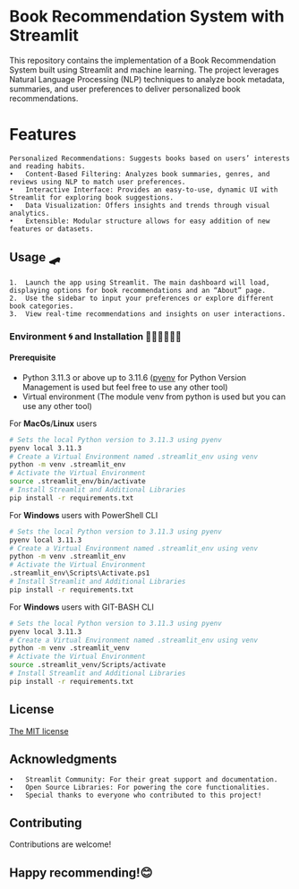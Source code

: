 # Book Recommendation System with Streamlit
This repository contains the implementation of a Book Recommendation System built using Streamlit and machine learning. The project leverages Natural Language Processing (NLP) techniques to analyze book metadata, summaries, and user preferences to deliver personalized book recommendations.

# Features
	Personalized Recommendations: Suggests books based on users’ interests and reading habits.
	•	Content-Based Filtering: Analyzes book summaries, genres, and reviews using NLP to match user preferences.
	•	Interactive Interface: Provides an easy-to-use, dynamic UI with Streamlit for exploring book suggestions.
	•	Data Visualization: Offers insights and trends through visual analytics.
	•	Extensible: Modular structure allows for easy addition of new features or datasets.

## Usage 🛹
	1.	Launch the app using Streamlit. The main dashboard will load, displaying options for book recommendations and an “About” page.
	2.	Use the sidebar to input your preferences or explore different book categories.
	3.	View real-time recommendations and insights on user interactions.


### Environment 🌀 and Installation 👩🏽‍🔧👨🏽‍🔧
#### Prerequisite
+ Python 3.11.3 or above up to 3.11.6 ([pyenv](https://github.com/pyenv/pyenv#simple-python-version-management-pyenv) for Python Version Management is used but feel free to use any other tool)
+ Virtual environment (The module venv from python is used but you can use any other tool)


For __MacOs__/__Linux__ users
```bash
# Sets the local Python version to 3.11.3 using pyenv
pyenv local 3.11.3 
# Create a Virtual Environment named .streamlit_env using venv
python -m venv .streamlit_env
# Activate the Virtual Environment
source .streamlit_env/bin/activate
# Install Streamlit and Additional Libraries
pip install -r requirements.txt
```

For __Windows__ users with PowerShell CLI


```bash
# Sets the local Python version to 3.11.3 using pyenv
pyenv local 3.11.3 
# Create a Virtual Environment named .streamlit_env using venv
python -m venv .streamlit_env
# Activate the Virtual Environment
.streamlit_env\Scripts\Activate.ps1
# Install Streamlit and Additional Libraries
pip install -r requirements.txt
```

For __Windows__ users with GIT-BASH CLI


```bash
# Sets the local Python version to 3.11.3 using pyenv
pyenv local 3.11.3 
# Create a Virtual Environment named .streamlit_env using venv
python -m venv .streamlit_venv
# Activate the Virtual Environment
source .streamlit_venv/Scripts/activate
# Install Streamlit and Additional Libraries
pip install -r requirements.txt
```

## License
[The MIT license](LICENSE)

## Acknowledgments
	•	Streamlit Community: For their great support and documentation.
	•	Open Source Libraries: For powering the core functionalities.
	•	Special thanks to everyone who contributed to this project!


## Contributing
Contributions are welcome!

## Happy recommending!😊
